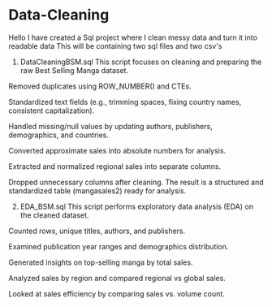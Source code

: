 # Data-Cleaning
Hello I have created a Sql project where I clean messy data and turn it into readable data This will be containing two sql files and two csv's

1. DataCleaningBSM.sql
This script focuses on cleaning and preparing the raw Best Selling Manga dataset.

Removed duplicates using ROW_NUMBER() and CTEs.

Standardized text fields (e.g., trimming spaces, fixing country names, consistent capitalization).

Handled missing/null values by updating authors, publishers, demographics, and countries.

Converted approximate sales into absolute numbers for analysis.

Extracted and normalized regional sales into separate columns.

Dropped unnecessary columns after cleaning.
The result is a structured and standardized table (mangasales2) ready for analysis.

2. EDA_BSM.sql
This script performs exploratory data analysis (EDA) on the cleaned dataset.

Counted rows, unique titles, authors, and publishers.

Examined publication year ranges and demographics distribution.

Generated insights on top-selling manga by total sales.

Analyzed sales by region and compared regional vs global sales.

Looked at sales efficiency by comparing sales vs. volume count.
